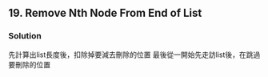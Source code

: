 ## 19. Remove Nth Node From End of List

###  Solution
先計算出list長度後，扣除掉要減去刪除的位置
最後從一開始先走訪list後，在跳過要刪除的位置
